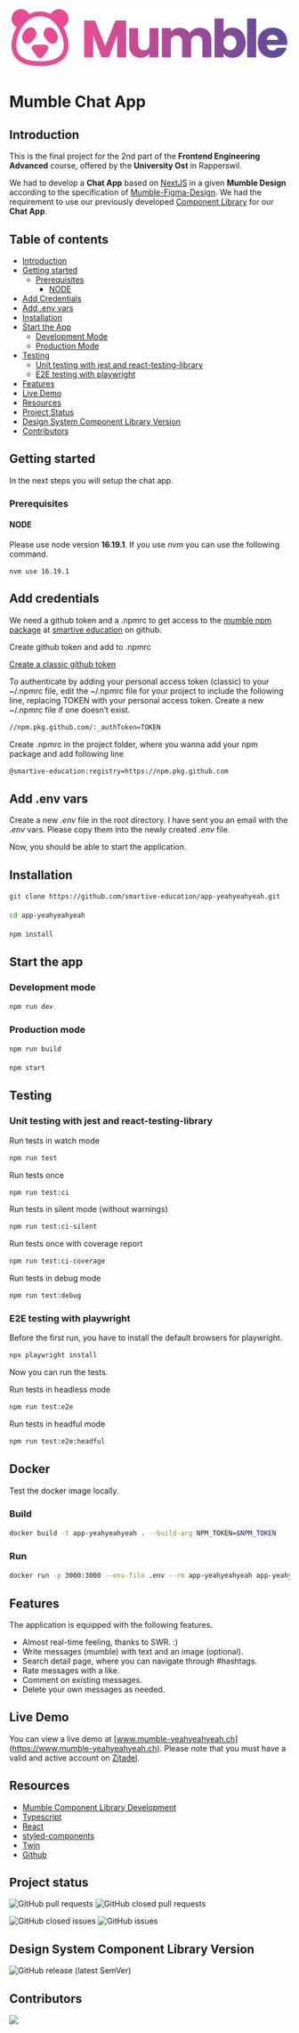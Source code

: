 ![Mumble Theme](https://raw.githubusercontent.com/smartive-education/design-system-component-library-yeahyeahyeah/master/packages/design-system-component-library-yeahyeahyeah/stories/assets/mumble-logo.svg?style=for-the-badge)

# Mumble Chat App

## Introduction

This is the final project for the 2nd part of the **Frontend Engineering Advanced** course, offered by the **University Ost** in Rapperswil.

We had to develop a **Chat App** based on [NextJS](https://nextjs.org) in a given **Mumble Design** according to the specification of [Mumble-Figma-Design](https://www.figma.com/file/nsXR2h0KwciWpuwKRD58FX/Mumble?node-id=437-1018). We had the requirement to use our previously developed [Component Library](https://github.com/smartive-education/design-system-component-library-yeahyeahyeah) for our **Chat App**.

## Table of contents

- [Introduction](#introduction)
- [Getting started](#getting-started)
  - [Prerequisites](#prerequisites)
    - [NODE](#node)
- [Add Credentials](#add-credentials)
- [Add .env vars](#add-env-vars)
- [Installation](#installation)
- [Start the App](#start-the-app)
  - [Development Mode](#development-mode)
  - [Production Mode](#production-mode)
- [Testing](#testing)
  - [Unit testing with jest and react-testing-library](#unit-testing-with-jest-and-react-testing-library)
  - [E2E testing with playwright](#e2e-testing-with-playwright)
- [Features](#features)
- [Live Demo](#live-demo)
- [Resources](#resources)
- [Project Status](#project-status)
- [Design System Component Library Version](#design-system-component-library-version)
- [Contributors](#contributors)

## Getting started

In the next steps you will setup the chat app.

### Prerequisites

#### NODE

Please use node version **16.19.1**. If you use _nvm_ you can use the following command.

```shell
nvm use 16.19.1
```

## Add credentials

We need a github token and a .npmrc to get access to the [mumble npm package](https://github.com/smartive-education/design-system-component-library-yeahyeahyeah/pkgs/npm/design-system-component-library-yeahyeahyeah) at [smartive education](https://github.com/smartive-education) on github.

Create github token and add to .npmrc

[Create a classic github token](https://docs.github.com/en/authentication/keeping-your-account-and-data-secure/creating-a-personal-access-token#creating-a-personal-access-token-classic)

To authenticate by adding your personal access token (classic) to your ~/.npmrc file, edit the ~/.npmrc file for your project to include the following line, replacing TOKEN with your personal access token. Create a new ~/.npmrc file if one doesn’t exist.

```bash
//npm.pkg.github.com/:_authToken=TOKEN
```

Create .npmrc in the project folder, where you wanna add your npm package and add following line

```bash
@smartive-education:registry=https://npm.pkg.github.com
```

## Add .env vars

Create a new _.env_ file in the root directory. I have sent you an email with the _.env_ vars. Please copy them into the newly created _.env_ file.

Now, you should be able to start the application.

## Installation

```bash
git clone https://github.com/smartive-education/app-yeahyeahyeah.git

cd app-yeahyeahyeah

npm install
```

## Start the app

### Development mode

```bash
npm run dev
```

### Production mode

```bash
npm run build

npm start
```

## Testing

### Unit testing with jest and react-testing-library

Run tests in watch mode

```bash
npm run test
```

Run tests once

```bash
npm run test:ci
```

Run tests in silent mode (without warnings)

```bash
npm run test:ci-silent
```

Run tests once with coverage report

```bash
npm run test:ci-coverage
```

Run tests in debug mode

```bash
npm run test:debug
```

### E2E testing with playwright

Before the first run, you have to install the default browsers for playwright.

```bash
npx playwright install
```

Now you can run the tests.

Run tests in headless mode

```bash
npm run test:e2e
```

Run tests in headful mode

```bash
npm run test:e2e:headful
```

## Docker

Test the docker image locally.

### Build

```bash
docker build -t app-yeahyeahyeah . --build-arg NPM_TOKEN=$NPM_TOKEN
```

### Run

```bash
docker run -p 3000:3000 --env-file .env --rm app-yeahyeahyeah app-yeahyeahyeah
```

## Features

The application is equipped with the following features.

- Almost real-time feeling, thanks to SWR. :)
- Write messages (mumble) with text and an image (optional).
- Search detail page, where you can navigate through #hashtags.
- Rate messages with a like.
- Comment on existing messages.
- Delete your own messages as needed.

## Live Demo

You can view a live demo at [www.mumble-yeahyeahyeah.ch](https://www.mumble-yeahyeahyeah.ch). Please note that you must have a valid and active account on [Zitadel](https://zitadel.com/).

## Resources

- [Mumble Component Library Development](https://github.com/smartive-education/design-system-component-library-yeahyeahyeah)
- [Typescript](https://www.typescriptlang.org/)
- [React](https://reactjs.org/)
- [styled-components](https://styled-components.com/)
- [Twin](https://github.com/ben-rogerson/twin.macro)
- [Github](https://docs.github.com/en/packages/working-with-a-github-packages-registry/working-with-the-npm-registry#installing-packages-from-other-organizations)

## Project status

![GitHub pull requests](https://img.shields.io/github/issues-pr/smartive-education/app-yeahyeahyeah?style=for-the-badge)
![GitHub closed pull requests](https://img.shields.io/github/issues-pr-closed/smartive-education/app-yeahyeahyeah?style=for-the-badge)

![GitHub closed issues](https://img.shields.io/github/issues-closed/smartive-education/app-yeahyeahyeah?style=for-the-badge)
![GitHub issues](https://img.shields.io/github/issues-raw/smartive-education/app-yeahyeahyeah?style=for-the-badge)

## Design System Component Library Version

![GitHub release (latest SemVer)](https://img.shields.io/github/v/release/smartive-education/design-system-component-library-yeahyeahyeah?style=for-the-badge)

## Contributors

<a href="https://github.com/smartive-education/design-system-component-library-yeahyeahyeah/graphs/contributors">
  <img src="https://contrib.rocks/image?repo=smartive-education/design-system-component-library-yeahyeahyeah" />
</a>
